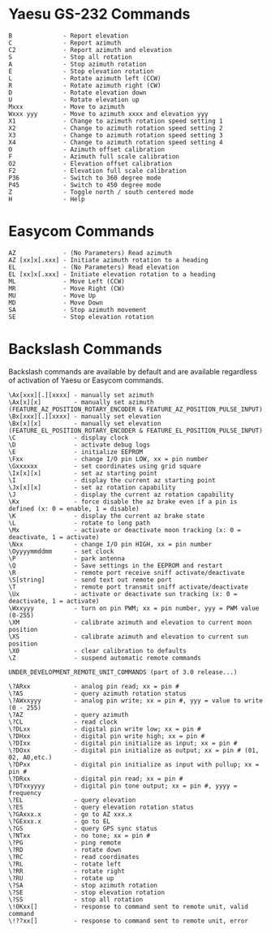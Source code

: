 # Yaesu GS-232 Commands

    B              - Report elevation
    C              - Report azimuth
    C2             - Report azimuth and elevation
    S              - Stop all rotation
    A              - Stop azimuth rotation
    E              - Stop elevation rotation
    L              - Rotate azimuth left (CCW)
    R              - Rotate azimuth right (CW)
    D              - Rotate elevation down
    U              - Rotate elevation up
    Mxxx           - Move to azimuth
    Wxxx yyy       - Move to azimuth xxxx and elevation yyy
    X1             - Change to azimuth rotation speed setting 1
    X2             - Change to azimuth rotation speed setting 2
    X3             - Change to azimuth rotation speed setting 3
    X4             - Change to azimuth rotation speed setting 4
    O              - Azimuth offset calibration
    F              - Azimuth full scale calibration
    O2             - Elevation offset calibration
    F2             - Elevation full scale calibration
    P36            - Switch to 360 degree mode
    P45            - Switch to 450 degree mode
    Z              - Toggle north / south centered mode
    H              - Help
# Easycom Commands

    AZ             - (No Parameters) Read azimuth
    AZ [xx]x[.xxx] - Initiate azimuth rotation to a heading	
    EL             - (No Parameters) Read elevation
    EL [xx]x[.xxx] - Initiate elevation rotation to a heading
    ML             - Move Left (CCW)
    MR             - Move Right (CW)
    MU             - Move Up
    MD             - Move Down
    SA             - Stop azimuth movement
    SE             - Stop elevation rotation

# Backslash Commands

Backslash commands are available by default and are available regardless of activation of Yaesu or Easycom commands.

    \Ax[xxx][.][xxxx] - manually set azimuth
    \Ax[x][x]         - manually set azimuth (FEATURE_AZ_POSITION_ROTARY_ENCODER & FEATURE_AZ_POSITION_PULSE_INPUT)
    \Bx[xxx][.][xxxx] - manually set elevation
    \Bx[x][x]         - manually set elevation (FEATURE_EL_POSITION_ROTARY_ENCODER & FEATURE_EL_POSITION_PULSE_INPUT)
    \C                - display clock
    \D                - activate debug logs
    \E                - initialize EEPROM
    \Fxx              - change I/O pin LOW, xx = pin number
    \Gxxxxxx          - set coordinates using grid square
    \Ix[x][x]         - set az starting point
    \I                - display the current az starting point
    \Jx[x][x]         - set az rotation capability
    \J                - display the current az rotation capability
    \Kx               - force disable the az brake even if a pin is defined (x: 0 = enable, 1 = disable)
    \K                - display the current az brake state
    \L                - rotate to long path
    \Mx               - activate or deactivate moon tracking (x: 0 = deactivate, 1 = activate)
    \Nxx              - change I/O pin HIGH, xx = pin number
    \Oyyyymmddmm      - set clock
    \P                - park antenna
    \Q                - Save settings in the EEPROM and restart
    \R                - remote port receive sniff activate/deactivate
    \S[string]        - send text out remote port
    \T                - remote port transmit sniff activate/deactivate
    \Ux               - activate or deactivate sun tracking (x: 0 = deactivate, 1 = activate)
    \Wxxyyy           - turn on pin PWM; xx = pin number, yyy = PWM value (0-255)
    \XM               - calibrate azimuth and elevation to current moon position
    \XS               - calibrate azimuth and elevation to current sun position
    \X0               - clear calibration to defaults
    \Z                - suspend automatic remote commands

    UNDER_DEVELOPMENT_REMOTE_UNIT_COMMANDS (part of 3.0 release...)

    \?ARxx            - analog pin read; xx = pin #
    \?AS              - query azimuth rotation status
    \?AWxxyyy         - analog pin write; xx = pin #, yyy = value to write (0 - 255)
    \?AZ              - query azimuth
    \?CL              - read clock
    \?DLxx            - digital pin write low; xx = pin #
    \?DHxx            - digital pin write high; xx = pin # 
    \?DIxx            - digital pin initialize as input; xx = pin #
    \?DOxx            - digital pin initialize as output; xx = pin # (01, 02, A0,etc.)
    \?DPxx            - digital pin initialize as input with pullup; xx = pin #
    \?DRxx            - digital pin read; xx = pin #
    \?DTxxyyyy        - digital pin tone output; xx = pin #, yyyy = frequency
    \?EL              - query elevation
    \?ES              - query elevation rotation status
    \?GAxxx.x         - go to AZ xxx.x
    \?GExxx.x         - go to EL
    \?GS              - query GPS sync status
    \?NTxx            - no tone; xx = pin #
    \?PG              - ping remote
    \?RD              - rotate down
    \?RC              - read coordinates
    \?RL              - rotate left
    \?RR              - rotate right
    \?RU              - rotate up
    \?SA              - stop azimuth rotation
    \?SE              - stop elevation rotation
    \?SS              - stop all rotation
    \!OKxx[]          - response to command sent to remote unit, valid command
    \!??xx[]          - response to command sent to remote unit, error